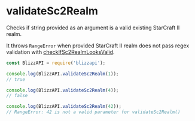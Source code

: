 # validateSc2Realm

Checks if string provided as an argument is a valid existing StarCraft II realm.

It throws ``RangeError`` when provided StarCraft II realm does not pass regex validation with [checkIfSc2RealmLooksValid](/docs/utils/checkIfSc2RealmLooksValid.html).


```js
const BlizzAPI = require('blizzapi');

console.log(BlizzAPI.validateSc2Realm(1));
// true

console.log(BlizzAPI.validateSc2Realm(4));
// false

console.log(BlizzAPI.validateSc2Realm(42));
// RangeError: 42 is not a valid parameter for validateSc2Realm()
```
